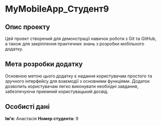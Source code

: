 # MyMobileApp_Студент9

## Опис проекту
Цей проект створений для демонстрації навичок роботи з Git та GitHub, а також для закріплення практичних знань з розробки мобільного додатку.

## Мета розробки додатку
Основною метою цього додатку є надання користувачам простого та зручного інтерфейсу для взаємодії з основними функціями. Додаток дозволить користувачам легко виконувати необхідні завдання, забезпечуючи приємний користувацький досвід.

## Особисті дані
**Ім'я:** Анастасія 
**Номер студента:** 9
